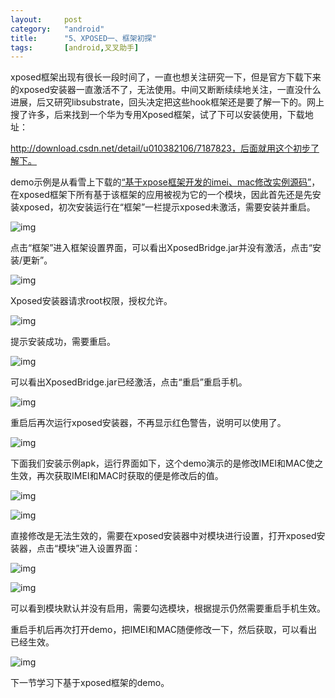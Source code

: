 ```yaml
---
layout:		post
category:	"android"
title:		"5、XPOSED一、框架初探"
tags:		[android,叉叉助手]
---
```


  xposed框架出现有很长一段时间了，一直也想关注研究一下，但是官方下载下来的xposed安装器一直激活不了，无法使用。中间又断断续续地关注，一直没什么进展，后又研究libsubstrate，回头决定把这些hook框架还是要了解一下的。网上搜了许多，后来找到一个华为专用Xposed框架，试了下可以安装使用，下载地址：

http://download.csdn.net/detail/u010382106/7187823，后面就用这个初步了解下。

  demo示例是从看雪上下载的[“基于xpose框架开发的imei、mac修改实例源码”](http://bbs.pediy.com/showthread.php?t=190319)，在xposed框架下所有基于该框架的应用被视为它的一个模块，因此首先还是先安装xposed，初次安装运行在“框架”一栏提示xposed未激活，需要安装并重启。

![img](..\..\images\0df616111c0e409f8dd09f8f8529a66f\clipboard.png)

点击“框架”进入框架设置界面，可以看出XposedBridge.jar并没有激活，点击“安装/更新”。

![img](..\..\images\073d4579969748c8bb302f5db70f44f9\clipboard.png)

Xposed安装器请求root权限，授权允许。

![img](..\..\images\4e5b8cd90f6e4368b83f5880d7ed59bd\clipboard.png)

提示安装成功，需要重启。

![img](..\..\images\82e2122df81a4955938a3a19ae086332\clipboard.png)

可以看出XposedBridge.jar已经激活，点击“重启”重启手机。

![img](..\..\images\4f8ccb2197854f0c85ca967e695d86f6\clipboard.png)

重启后再次运行xposed安装器，不再显示红色警告，说明可以使用了。

![img](..\..\images\d566ec1c371345da8c21a666185c2e8b\clipboard.png)

下面我们安装示例apk，运行界面如下，这个demo演示的是修改IMEI和MAC使之生效，再次获取IMEI和MAC时获取的便是修改后的值。

![img](..\..\images\b15012bd310f43769c40ce18c04e2838\clipboard.png)

![img](..\..\images\508420a33e1a4b979f1175796f4112c1\clipboard.png)

直接修改是无法生效的，需要在xposed安装器中对模块进行设置，打开xposed安装器，点击“模块”进入设置界面：

![img](..\..\images\5df512da1356445e952d4ece487098e5\clipboard.png)

![img](..\..\images\afb906cefede4348829cdebd2a53b5d5\clipboard.png)

可以看到模块默认并没有启用，需要勾选模块，根据提示仍然需要重启手机生效。

重启手机后再次打开demo，把IMEI和MAC随便修改一下，然后获取，可以看出已经生效。

![img](..\..\images\fe6fdfeee9784e0c9b8a51372d4ba458\clipboard.png)

下一节学习下基于xposed框架的demo。